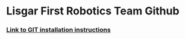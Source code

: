 # Lisgar First Robotics Team Github
### [Link to GIT installation instructions](https://docs.google.com/document/d/1B-QdYgLl3qkCxJ6zKceUYscfeaRjOJ0FXHtvyiM4VBg/edit?usp=sharing)
